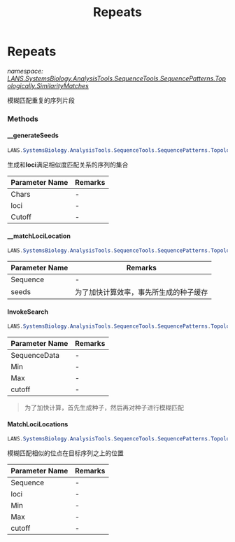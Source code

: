 ﻿---
title: Repeats
---

# Repeats
_namespace: [LANS.SystemsBiology.AnalysisTools.SequenceTools.SequencePatterns.Topologically.SimilarityMatches](N-LANS.SystemsBiology.AnalysisTools.SequenceTools.SequencePatterns.Topologically.SimilarityMatches.html)_

模糊匹配重复的序列片段



### Methods

#### __generateSeeds
```csharp
LANS.SystemsBiology.AnalysisTools.SequenceTools.SequencePatterns.Topologically.SimilarityMatches.Repeats.__generateSeeds(System.Char[],System.String,System.Double)
```
生成和**loci**满足相似度匹配关系的序列的集合

|Parameter Name|Remarks|
|--------------|-------|
|Chars|-|
|loci|-|
|Cutoff|-|


#### __matchLociLocation
```csharp
LANS.SystemsBiology.AnalysisTools.SequenceTools.SequencePatterns.Topologically.SimilarityMatches.Repeats.__matchLociLocation(System.String,System.String[])
```


|Parameter Name|Remarks|
|--------------|-------|
|Sequence|-|
|seeds|为了加快计算效率，事先所生成的种子缓存|


#### InvokeSearch
```csharp
LANS.SystemsBiology.AnalysisTools.SequenceTools.SequencePatterns.Topologically.SimilarityMatches.Repeats.InvokeSearch(System.String,System.Int32,System.Int32,System.Double)
```


|Parameter Name|Remarks|
|--------------|-------|
|SequenceData|-|
|Min|-|
|Max|-|
|cutoff|-|

> 为了加快计算，首先生成种子，然后再对种子进行模糊匹配

#### MatchLociLocations
```csharp
LANS.SystemsBiology.AnalysisTools.SequenceTools.SequencePatterns.Topologically.SimilarityMatches.Repeats.MatchLociLocations(System.String,System.String,System.Int32,System.Int32,System.Double)
```
模糊匹配相似的位点在目标序列之上的位置

|Parameter Name|Remarks|
|--------------|-------|
|Sequence|-|
|loci|-|
|Min|-|
|Max|-|
|cutoff|-|



